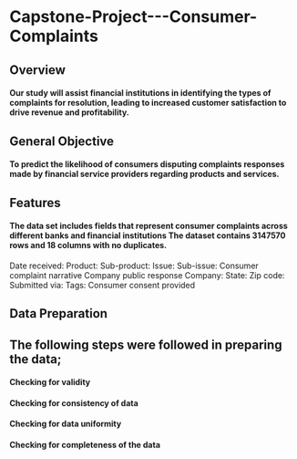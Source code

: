 # Capstone-Project---Consumer-Complaints
## Overview
#### Our study  will assist financial institutions  in identifying the types of complaints for resolution, leading to increased customer satisfaction to drive revenue and profitability.
## General Objective
#### To predict the likelihood of consumers disputing complaints responses made by financial service providers regarding products and services.
## Features
#### The data set includes fields that represent consumer complaints across different banks and financial institutions The dataset contains 3147570 rows and 18 columns with no duplicates.
Date received: 
Product: 
Sub-product: 
Issue: 
 Sub-issue: 
Consumer complaint narrative
Company public response 
Company: 
State: 
Zip code: 
Submitted via:
Tags: 
Consumer consent provided
## Data Preparation
## The following steps were followed in preparing the data;
#### Checking for validity
#### Checking for consistency of data
#### Checking for data uniformity
#### Checking for completeness of the data



